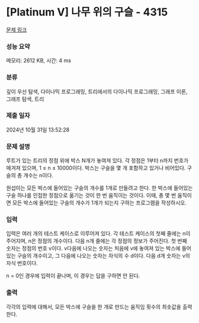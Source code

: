 # [Platinum V] 나무 위의 구슬 - 4315 

[문제 링크](https://www.acmicpc.net/problem/4315) 

### 성능 요약

메모리: 2612 KB, 시간: 4 ms

### 분류

깊이 우선 탐색, 다이나믹 프로그래밍, 트리에서의 다이나믹 프로그래밍, 그래프 이론, 그래프 탐색, 트리

### 제출 일자

2024년 10월 31일 13:52:28

### 문제 설명

<p>루트가 있는 트리의 정점 위에 박스 N개가 놓여져 있다. 각 정점은 1부터 n까지 번호가 매겨져 있으며, 1 ≤ n ≤ 10000이다. 박스는 구슬을 몇 개 포함하고 있거나 비어있다. 구슬의 총 개수는 n이다.</p>

<p>원섭이는 모든 박스에 들어있는 구슬의 개수를 1개로 만들려고 한다. 한 박스에 들어있는 구슬 하나를 인접한 정점으로 옮기는 것이 한 번 움직이는 것이다. 이때, 총 몇 번 움직이면 모든 박스에 들어있는 구슬의 개수가 1개가 되는지 구하는 프로그램을 작성하시오.</p>

### 입력 

 <p>입력은 여러 개의 테스트 케이스로 이루어져 있다. 각 테스트 케이스의 첫째 줄에는 n이 주어지며, n은 정점의 개수이다. 다음 n개 줄에는 각 정점의 정보가 주어진다. 첫 번째 숫자는 정점의 번호 v이다. v다음에 나오는 숫자는 처음에 v에 놓여져 있는 박스에 들어 있는 구슬의 개수이고, 그 다음에 나오는 숫자는 자식의 수 d이다. 다음 d개 숫자는 v의 자식 번호이다.</p>

<p>n = 0인 경우에 입력이 끝나며, 이 경우는 답을 구하면 안 된다.</p>

### 출력 

 <p>각각의 입력에 대해서, 모든 박스에 구슬을 한 개로 만드는 움직임 횟수의 최솟값을 출력한다.</p>

